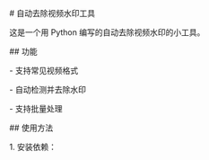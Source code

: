 \# 自动去除视频水印工具



这是一个用 Python 编写的自动去除视频水印的小工具。



\## 功能

\- 支持常见视频格式

\- 自动检测并去除水印

\- 支持批量处理



\## 使用方法

1\. 安装依赖：

